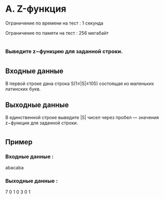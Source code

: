 # A. Z-функция
Ограничение по времени на тест : 1 секунда

Ограничение по памяти на тест : 256 мегабайт

#

### Выведите z−функцию для заданной строки.

#

## Входные данные
В первой строке дана строка S(1≤|S|≤105) состоящая из маленьких латинских букв.

## Выходные данные
В единственной строке выведите |S| чисел через пробел — значения z−функции для заданной строки.

#

## Пример

### Входные данные :
abacaba
### Выходные данные :
7 0 1 0 3 0 1